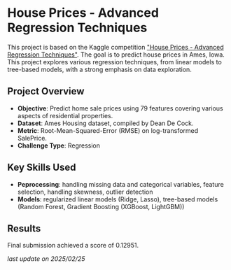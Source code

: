 # House Prices - Advanced Regression Techniques

This project is based on the Kaggle competition ["House Prices - Advanced Regression Techniques"](https://www.kaggle.com/competitions/house-prices-advanced-regression-techniques). The goal is to predict house prices in Ames, Iowa. This project explores various regression techniques, from linear models to tree-based models, with a strong emphasis on data exploration.

## Project Overview

- **Objective**: Predict home sale prices using 79 features covering various aspects of residential properties.
- **Dataset**: Ames Housing dataset, compiled by Dean De Cock.
- **Metric**: Root-Mean-Squared-Error (RMSE) on log-transformed SalePrice.
- **Challenge Type**: Regression

## Key Skills Used
- **Peprocessing**: handling missing data and categorical variables, feature selection, handling skewness, outlier detection
- **Models**: regularized linear models (Ridge, Lasso), tree-based models (Random Forest, Gradient Boosting (XGBoost, LightGBM))

## Results
Final submission achieved a score of 0.12951.

*last update on 2025/02/25*

